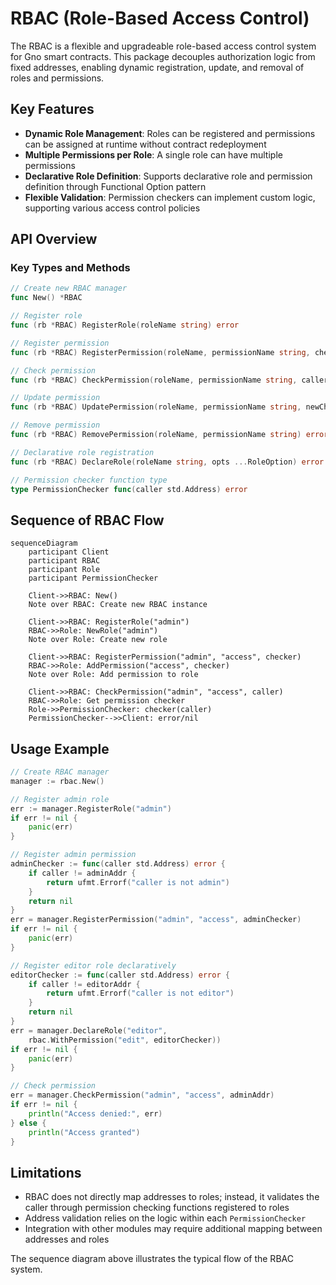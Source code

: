 # RBAC (Role-Based Access Control)

The RBAC is a flexible and upgradeable role-based access control system for Gno smart contracts. This package decouples authorization logic from fixed addresses, enabling dynamic registration, update, and removal of roles and permissions.

## Key Features

- **Dynamic Role Management**: Roles can be registered and permissions can be assigned at runtime without contract redeployment
- **Multiple Permissions per Role**: A single role can have multiple permissions
- **Declarative Role Definition**: Supports declarative role and permission definition through Functional Option pattern
- **Flexible Validation**: Permission checkers can implement custom logic, supporting various access control policies

## API Overview

### Key Types and Methods

```go
// Create new RBAC manager
func New() *RBAC

// Register role
func (rb *RBAC) RegisterRole(roleName string) error

// Register permission
func (rb *RBAC) RegisterPermission(roleName, permissionName string, checker PermissionChecker) error

// Check permission
func (rb *RBAC) CheckPermission(roleName, permissionName string, caller Address) error

// Update permission
func (rb *RBAC) UpdatePermission(roleName, permissionName string, newChecker PermissionChecker) error

// Remove permission
func (rb *RBAC) RemovePermission(roleName, permissionName string) error

// Declarative role registration
func (rb *RBAC) DeclareRole(roleName string, opts ...RoleOption) error

// Permission checker function type
type PermissionChecker func(caller std.Address) error
```

## Sequence of RBAC Flow

```mermaid
sequenceDiagram
    participant Client
    participant RBAC
    participant Role
    participant PermissionChecker

    Client->>RBAC: New()
    Note over RBAC: Create new RBAC instance

    Client->>RBAC: RegisterRole("admin")
    RBAC->>Role: NewRole("admin")
    Note over Role: Create new role

    Client->>RBAC: RegisterPermission("admin", "access", checker)
    RBAC->>Role: AddPermission("access", checker)
    Note over Role: Add permission to role

    Client->>RBAC: CheckPermission("admin", "access", caller)
    RBAC->>Role: Get permission checker
    Role->>PermissionChecker: checker(caller)
    PermissionChecker-->>Client: error/nil
```

## Usage Example

```go
// Create RBAC manager
manager := rbac.New()

// Register admin role
err := manager.RegisterRole("admin")
if err != nil {
    panic(err)
}

// Register admin permission
adminChecker := func(caller std.Address) error {
    if caller != adminAddr {
        return ufmt.Errorf("caller is not admin")
    }
    return nil
}
err = manager.RegisterPermission("admin", "access", adminChecker)
if err != nil {
    panic(err)
}

// Register editor role declaratively
editorChecker := func(caller std.Address) error {
    if caller != editorAddr {
        return ufmt.Errorf("caller is not editor")
    }
    return nil
}
err = manager.DeclareRole("editor", 
    rbac.WithPermission("edit", editorChecker))
if err != nil {
    panic(err)
}

// Check permission
err = manager.CheckPermission("admin", "access", adminAddr)
if err != nil {
    println("Access denied:", err)
} else {
    println("Access granted")
}
```

## Limitations

- RBAC does not directly map addresses to roles; instead, it validates the caller through permission checking functions registered to roles
- Address validation relies on the logic within each `PermissionChecker`
- Integration with other modules may require additional mapping between addresses and roles

The sequence diagram above illustrates the typical flow of the RBAC system.
